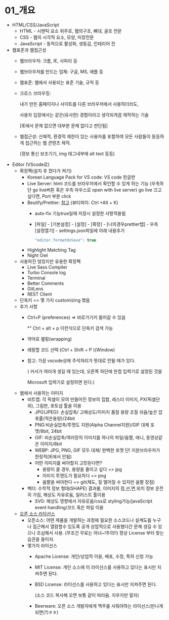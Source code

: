 # 01\_개요

* HTML/CSS/JavaScript
  * HTML - 시멘틱 요소 위주로, 웹의구조, 뼈대, 골조 전문
  * CSS - 웹의 시각적 요소, 모양, 미장전문
  * JavaScript - 동적으로 활성화, 생동감, 인테리어 전
* 웹표준과 웹접근성
  * 웹브라우저: 크롬, IE, 사파리 등
  * 웹브라우저를 만드는 업체: 구글, MS, 애플 등
  * 웹표준: 웹에서 사용되는 표준 기술, 규칙 등
  * 크로스 브라우징:  

    내가 만든 홈페이지나 사이트를 다른 브라우저에서 사용하더라도,  

    사용자 입장에서는 같은\(유사한\) 경험이라고 생각되게끔 제작하는 기술  

    \[IE에서 문제 없으면 대부분 문제 없다고 판단됨\]

  * 웹접근성: 신체적, 환경적 제한이 있는 사용자를 포함하여 모든 사람들이 동등하게 접근하는 웹 콘텐츠 제작.  

    \(정보 통신 보조기기, img 태그내부에 alt text 등등\)
* Editor \(VScode로\)
  * 확장팩\(설치 후 껐다가 켜기\)
    * Korean Language Pack for VS code: VS code 한글판
    * Live Server: html 코드를 브라우저에서 확인할 수 있게 하는 기능 \(우측하단 go live버튼 혹은 우측 마우스로 open with live server\) go live 끄고 싶다면, Port 부분 click
    * Beutify/Prettier: [참고](https://ux.stories.pe.kr/150) \(뷰티파이: Ctrl +Alt + K\)
      * auto-fix 기능true일때 저장시 설정한 사항적용됨
      * \[파일\] - \[기본설정\] - \[설정\] - \[확장\] - \[나의경우prettier탭\] - 우측 \[설정열기\] - settings.json파일에 아래 내용추가 

        ```javascript
        "editor.formatOnSave": true
        ```
    * Highlight Matching Tag
    * Night Owl
  * 사용하진 않았지만 유용한 확장팩
    * Live Sass Compiler
    * Turbo Console log
    * Terminal
    * Better Comments
    * GitLens
    * REST Client
  * 단축키 =&gt; 몇 가지 customizing 했음
  * 추가 사항
    * Ctrl+P \(preferences\) =&gt; 바로가기키 들어갈 수 있음

      \*" Ctrl + alt + p 이런식으로 단축키 검색 가능

    * 약어로 랲핑\(wrapping\)
    * 래핑할 코드 선택 \(Ctrl + Shift + P \)\(Window\)
    * 참고: 가끔 vscode상에 주석처리가 뜻대로 안될 때가 있다.  

      \( 커서가 여러개 생길 때 있는데, 오른쪽 하단에 한컴 입력기로 설정된 것을  

      Microsoft 입력기로 설정하면 된다.\)
  * 웹에서 사용하는 이미지
    * 비트맵: 각 픽셀이 모여 만들어진 정보의 집합, 레스터 이미지, PX\(픽셀단위\), 그림판, 포토샵 툴을 이용
      * JPG\(JPEG\): 손실압축/ 고해상도/이미지 품질 용량 조절 쉬움/높은 압축률\(적은용량\)/24bit
      * PNG:비손실압축/투명도 지원\(Alpha Channel지원\)/GIF 대체 포맷/8bit, 24bit
      * GIF: 비손실압축/여러장의 이미지를 하나의 파일/움짤, 애니, 동영상같은 이미지/8bit
      * WEBP: JPG, PNG, GIF 모두 대체/ 완벽한 포맷 단! 지원브라우저가 한정적\(IE에서 안됨\)
      * 어떤 이미지를 써야할지 고민된다면?
        * 용량이 클 경우, 용량을 줄이고 싶다 =&gt; jpg
        * 이미지 투명도가 필요하다 =&gt; png
        * 움짤을 써야한다 =&gt; git\(채도, 질 떨어질 수 있지만 움짤 장점\)
    * 벡터: 수학적 정보 형태\(SHAPE\) 결과물, 이미지의 점,선,면,위치 정보 온전히 가짐, 해상도 자유로움, 일러스트 툴이용
      * SVG: 해상도 영향에서 자유로움/css로 styling가능/javaScript event handling/코드 혹은 파일 이용
  * [오픈 소스 라이선스](https://github.com/minhee0327/TIL/tree/031df797aa8d834574e772c2d5d1f81451d6ba5d/HTML/OpenSource.org)
    * 오픈소스: 어떤 제품을 개발하는 과정에 필요한 소스코드나 설계도를 누구나 접근해서 열람할수 있도록 공개 상업적으로 사용했다간 문제 생길 수 있으니 조심해서 사용. \(무조건 무료는 아녀~!주의!!\) 항상 License 부터 찾는 습관을 들이자.
    * 몇가지 라이선스
      * Apache License: 개인/상업적 이용, 배포, 수정, 특허 신청 가능
      * MIT License: 개인 소스에 이 라이선스를 사용하고 있다는 표시만 지켜주면 된다.
      * BSD License: 라이선스를 사용하고 있다는 표시만 지켜주면 된다.  

        \(소스 코드 복사해 오면 보통 같이 따라옴. 지우지만 말자\)

      * Beerware: 오픈 소스 개발자에게 맥주를 사줘야하는 라이선스\(만나게 되면\(?\)ㅎㅎ\)


